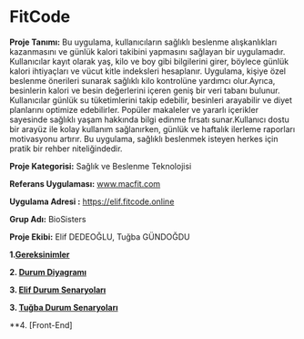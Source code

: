 # FitCode
**Proje Tanımı:** Bu uygulama, kullanıcıların sağlıklı beslenme alışkanlıkları kazanmasını ve günlük kalori takibini yapmasını sağlayan bir uygulamadır. Kullanıcılar kayıt olarak yaş, kilo ve boy gibi bilgilerini girer, böylece günlük kalori ihtiyaçları ve vücut kitle indeksleri hesaplanır. Uygulama, kişiye özel beslenme önerileri sunarak sağlıklı kilo kontrolüne yardımcı olur.Ayrıca, besinlerin kalori ve besin değerlerini içeren geniş bir veri tabanı bulunur. Kullanıcılar günlük su tüketimlerini takip edebilir, besinleri arayabilir ve diyet planlarını optimize edebilirler. Popüler makaleler ve yararlı içerikler sayesinde sağlıklı yaşam hakkında bilgi edinme fırsatı sunar.Kullanıcı dostu bir arayüz ile kolay kullanım sağlanırken, günlük ve haftalık ilerleme raporları motivasyonu artırır. Bu uygulama, sağlıklı beslenmek isteyen herkes için pratik bir rehber niteliğindedir.

**Proje Kategorisi:** Sağlık ve Beslenme Teknolojisi

**Referans Uygulaması:** www.macfit.com 

**Uygulama Adresi :** https://elif.fitcode.online

**Grup Adı:** BioSisters

**Proje Ekibi:**  Elif DEDEOĞLU, Tuğba GÜNDOĞDU

**1.[Gereksinimler](gereksinimler.md)**

**2. [Durum Diyagramı](Durum_Diyagramı.png)**

**3. [Elif Durum Senaryoları](Elif_durum_senaryoları.pdf)** 

**3. [Tuğba Durum Senaryoları](Tuğba_durum_senaryoları.pdf)**

**4. [Front-End]
